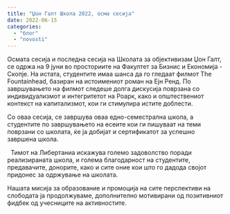 ```yaml
---
title: "Џон Галт Школа 2022, осма сесија"
date: 2022-06-15
categories: 
  - "блог"
  - "novosti"
---
```


Осмата сесија и последна сесија на Школата за објективизам Џон Галт, се одржа на 9 јуни во просториите на Факултет за Бизнис и Економија - Скопје. На истата, студентите имаа шанса да го гледаат филмот The Fountainhead, базиран на истоимениот роман на Ејн Ренд. По завршувањето на филмот следеше долга дискусија поврзана со индивидуализмот и интегритетот на Роарк, како и општествениот контекст на капитализмот, кои ги стимулира истите доблести.

Со оваа сесија, се завршува оваа едно-семестрална школа, а студентите по завршувањето на есеите кои ги пишуваат на теми поврзани со школата, ќе ја добијат и сертификатот за успешно завршена школа. 

  Тимот на Либертаниа искажува големо задоволство поради реализираната школа, и голема благодарност на студентите, предавачите, донорите, како и сите оние кои што го дадода својот придонес за одржување на школата.

Нашата мисија за образование и промоција на сите перспективи на слободата ја продолжуваме, дополнително мотивирани од позитивниот фидбек од учесниците на активностите.
